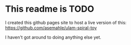 # This readme is TODO

I created this github pages site to host a live version
of this: https://github.com/asemahle/ulam-spiral-toy

I haven't got around to doing anything else yet.



